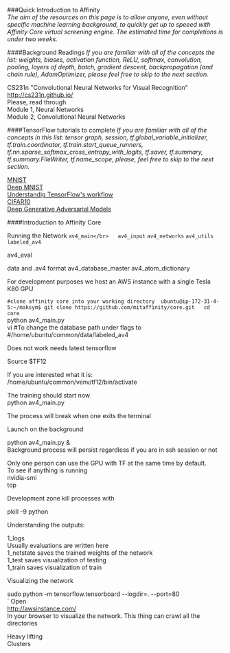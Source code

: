 ###Quick Introduction to Affinity  
_The aim of the resources on this page is to allow anyone, even without specific machine learning background, to quickly get up to speeed with Affinity Core virtual screening engine. The estimated time for completions is under two weeks._

####Background Readings
_If you are familiar with all of the concepts the list: weights, biases, activation function, ReLU, softmax, convolution, pooling, layers of depth, batch, gradient descent, backpropagation (and chain rule), AdamOptimizer, please feel free to skip to the next section._  

CS231n "Convolutional Neural Networks for Visual Recognition"  
http://cs231n.github.io/  
Please, read through  
Module 1, Neural Networks      
Module 2, Convolutional Neural Networks   


####TensorFlow tutorials to complete
_If you are familiar with all of the concepts in this list: tensor graph, session, tf.global_variable_initializer, tf.train.coordinator, tf.train.start_queue_runners, tf.nn.sparse_softmax_cross_entropy_with_logits, tf.saver, tf.summary, tf.summary.FileWriter, tf.name_scope, please, feel free to skip to the next section._


[MNIST](https://www.tensorflow.org/tutorials/mnist/beginners/)  
[Deep MNIST](https://www.tensorflow.org/tutorials/mnist/pros/)  
[Understandig TensorFlow's workflow](https://www.tensorflow.org/tutorials/mnist/tf/)  
[CIFAR10](https://www.tensorflow.org/tutorials/deep_cnn/)  
[Deep Generative Adversarial Models](https://github.com/carpedm20/DCGAN-tensorflow)  

####Introduction to Affinity Core

Running the Network
`av4_main</br>  
av4_input`
`av4_networks`
`av4_utils`
`labeled_av4`

av4_eval

data and .av4 format
av4_database_master
av4_atom_dictionary

For development purposes we host an AWS instance with a single Tesla K80 GPU

`#clone affinity core into your working directory 
ubuntu@ip-172-31-4-5:~/maksym$ git clone https://github.com/mitaffinity/core.git  
cd core`  
python av4_main.py  
vi 
#To change the database path under flags to   
#/home/ubuntu/common/data/labeled_av4  

Does not work needs latest tensorflow  

Source $TF12  

If you are interested what it is:  
/home/ubuntu/common/venv/tf12/bin/activate  
  
The training should start now  
python av4_main.py  

The process will break when one exits the terminal  

Launch on the background  

python av4_main.py &  
Background process will persist regardless if you are in ssh session or not  

Only one person can use the GPU with TF at the same time by default.  
To see if anything is running  
nvidia-smi  
top  

Development zone kill processes with  

pkill -9 python  

Understanding the outputs:  

1_logs   
Usually evaluations are written here  
1_netstate saves the trained weights of the network  
1_test saves visualization of testing  
1_train saves visualization of train  

Visualizing the network  

sudo python -m tensorflow.tensorboard --logdir=. --port=80  
`
Open  
http://awsinstance.com/  
In your browser to visualize the network. This thing can crawl all the directories  

Heavy lifting  
Clusters  



